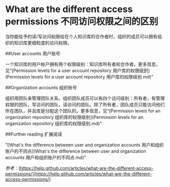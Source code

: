What are the different access permissions 不同访问权限之间的区别
===========

当你能给予的读/写访问权限给在个人知识库的合作者时，组织的成员可以拥有组织的知识库更细粒度的访问权限。

##User accounts 用户账号

一个知识库的用户帐户拥有两个权限级别：知识库所有者和合作者。更多信息，见“[Permission levels for a user account repository 用户库的权限级别](Permission levels for a user account repository 用户库的权限级别.md)”

##Organization accounts 组织账号

组织用团队来管理团队关系。组织团队成员可以有四个访问级别：所有者，有管理权限的团队，写访问的团队，读访问的团队。除了所有者，团队成员只能访问他们所在团队，并且库是分配这个团队的。更多信息，见“[Permission levels for an organization repository 组织库的权限级别](Permission levels for an organization repository 组织库的权限级别.md)”

##Further reading 扩展阅读

"[What's the difference between user and organization accounts 用户和组织账户的不同点](What's the difference between user and organization accounts 用户和组织账户的不同点.md)"

*参考*：[https://help.github.com/articles/what-are-the-different-access-permissions/](https://help.github.com/articles/what-are-the-different-access-permissions/)
